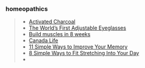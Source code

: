 ### homeopathics
>- [Activated Charcoal](https://cymbiotika.ca/collections/supplements-shop-all/products/activated-charcoal?gclid=Cj0KCQiA3uGqBhDdARIsAFeJ5r2I8X0QAfJKL7aMS--YzCU2xBKt_C8QTJ9DSfcOsG0gAsbxW9Lr8wcaAh60EALw_wcB)
>- [The World’s First Adjustable Eyeglasses](https://flexfocal.co/home-yt/CAEN/X-24/?ci=20513857881&ai=156729946681&de=c&dm=&cr=672820569592&ts=ytv&kw=&ac=1072036149&gclid=CjwKCAjwkY2qBhBDEiwAoQXK5RgOEy8MkT-CELhMchmpPPt35iyb49BmXQqeiGGxuT2GI57bwLgfHxoCo5AQAvD_BwE)
>- [Build muscles in 8 weeks](https://muscle-booster.io/index)
>- [Canada Life](https://www.canadalife.com/insurance/health-and-dental-insurance.html?cpcsource=google&cpcmedium=cpc&cpccampaign=CL_IH_2022_D_YOUTUBE_ACTION&adgroup=PD_D_YOUTUBE_INMARKET&gclid=Cj0KCQjwy4KqBhD0ARIsAEbCt6i_SkGZwIsUECiQwHAhUMRzs3P8LWfag2IUgRhQU_hhss53WGtvjocaAtzvEALw_wcB)
>- [11 Simple Ways to Improve Your Memory](https://getpocket.com/explore/item/11-simple-ways-to-improve-your-memory?utm_source=pocket-newtab-en-us)
>- [8 Simple Ways to Fit Stretching Into Your Day](https://getpocket.com/explore/item/8-simple-ways-to-fit-stretching-into-your-day-when-all-you-want-to-do-is-skip-it?utm_source=pocket-newtab-en-us)
>- []()
